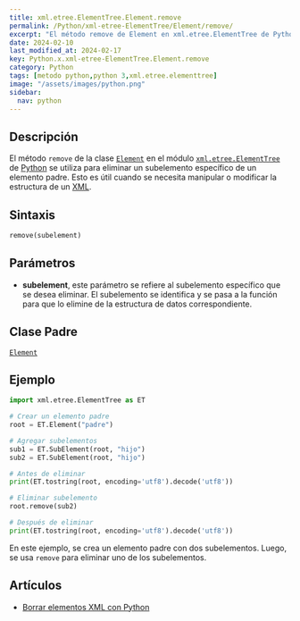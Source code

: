 ```yaml
---
title: xml.etree.ElementTree.Element.remove
permalink: /Python/xml-etree-ElementTree/Element/remove/
excerpt: "El método remove de Element en xml.etree.ElementTree de Python elimina subelementos específicos de un elemento padre."
date: 2024-02-10
last_modified_at: 2024-02-17
key: Python.x.xml-etree-ElementTree.Element.remove
category: Python
tags: [metodo python,python 3,xml.etree.elementtree]
image: "/assets/images/python.png"
sidebar:
  nav: python
---
```


## Descripción


El método `remove` de la clase [`Element`](https://www.w3api.com/Python/xml-etree-ElementTree/Element/) en el módulo [`xml.etree.ElementTree`](https://www.w3api.com/Python/xml-etree-ElementTree/) de [Python](https://www.manualweb.net/python/) se utiliza para eliminar un subelemento específico de un elemento padre. Esto es útil cuando se necesita manipular o modificar la estructura de un [XML](https://www.manualweb.net/xml/).


## **Sintaxis**


```python
remove(subelement)
```


## **Parámetros**

- **subelement**, este parámetro se refiere al subelemento específico que se desea eliminar. El subelemento se identifica y se pasa a la función para que lo elimine de la estructura de datos correspondiente.

## **Clase Padre**


[`Element`](https://www.w3api.com/Python/xml-etree-ElementTree/Element/)


## **Ejemplo**


```python
import xml.etree.ElementTree as ET

# Crear un elemento padre
root = ET.Element("padre")

# Agregar subelementos
sub1 = ET.SubElement(root, "hijo")
sub2 = ET.SubElement(root, "hijo")

# Antes de eliminar
print(ET.tostring(root, encoding='utf8').decode('utf8'))

# Eliminar subelemento
root.remove(sub2)

# Después de eliminar
print(ET.tostring(root, encoding='utf8').decode('utf8'))

```


En este ejemplo, se crea un elemento padre con dos subelementos. Luego, se usa `remove` para eliminar uno de los subelementos.


## Artículos

- [Borrar elementos XML con Python](http://lineadecodigo.com/python/borrar-elementos-xml-con-python/)
